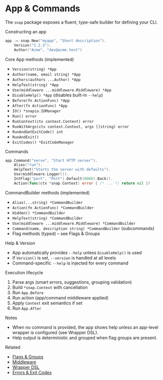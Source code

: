 # App & Commands

The `snap` package exposes a fluent, type-safe builder for defining your CLI.

Constructing an app
```go
app := snap.New("myapp", "Short description").
    Version("1.2.3").
    Author("Acme", "dev@acme.test")
```

Core App methods (implemented)
- `Version(string) *App`
- `Author(name, email string) *App`
- `Authors(authors ...Author) *App`
- `HelpText(string) *App`
- `Use(middleware ...middleware.Middleware) *App`
- `DisableHelp() *App` (disables built-in `--help`)
- `Before(fn ActionFunc) *App`
- `After(fn ActionFunc) *App`
- `IO() *snapio.IOManager`
- `Run() error`
- `RunContext(ctx context.Context) error`
- `RunWithArgs(ctx context.Context, args []string) error`
- `RunAndGetExitCode() int`
- `RunAndExit()`
- `ExitCodes() *ExitCodeManager`

Commands
```go
app.Command("serve", "Start HTTP server").
    Alias("run").
    HelpText("Starts the server with defaults").
    Use(middleware.Logger()).
    IntFlag("port", "Port").Default(8080).Back().
    Action(func(ctx *snap.Context) error { /* ... */ return nil })
```

CommandBuilder methods (implemented)
- `Alias(...string) *CommandBuilder`
- `Action(fn ActionFunc) *CommandBuilder`
- `Hidden() *CommandBuilder`
- `HelpText(string) *CommandBuilder`
- `Use(middleware ...middleware.Middleware) *CommandBuilder`
- `Command(name, description string) *CommandBuilder` (subcommands)
- Flag methods (typed) – see Flags & Groups

Help & Version
- App automatically provides `--help` unless `DisableHelp()` is used
- If `Version()` is set, `--version` is handled at all levels
- Command-specific `--help` is injected for every command

Execution lifecycle
1) Parse args (smart errors, suggestions, grouping validation)
2) Build `*snap.Context` with cancellation
3) Run `App.Before`
4) Run action (app/command middleware applied)
5) Apply `Context` exit semantics if set
6) Run `App.After`

Notes
- When no command is provided, the app shows help unless an app-level wrapper is configured (see Wrapper DSL).
- Help output is deterministic and grouped when flag groups are present.

Related
- [Flags & Groups](./flags-and-groups.md)
- [Middleware](./middleware.md)
- [Wrapper DSL](./wrapper.md)
- [Errors & Exit Codes](./errors-and-exit-codes.md)
